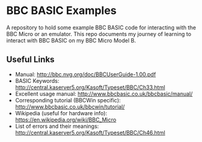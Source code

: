 # BBC BASIC Examples
A repository to hold some example BBC BASIC code for interacting with the BBC Micro or an emulator. This repo documents my journey of learning to interact with BBC BASIC on my BBC Micro Model B.

## Useful Links

* Manual: http://bbc.nvg.org/doc/BBCUserGuide-1.00.pdf
* BASIC Keywords: http://central.kaserver5.org/Kasoft/Typeset/BBC/Ch33.html  
* Excellent usage manual: http://www.bbcbasic.co.uk/bbcbasic/manual/  
* Corresponding tutorial (BBCWin specific): http://www.bbcbasic.co.uk/bbcwin/tutorial/
* Wikipedia (useful for hardware info): https://en.wikipedia.org/wiki/BBC_Micro
* List of errors and their meanings: http://central.kaserver5.org/Kasoft/Typeset/BBC/Ch46.html  
